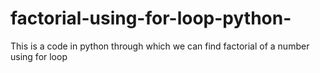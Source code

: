 # factorial-using-for-loop-python-
This is a code in python through which we can find factorial of a number using for loop
